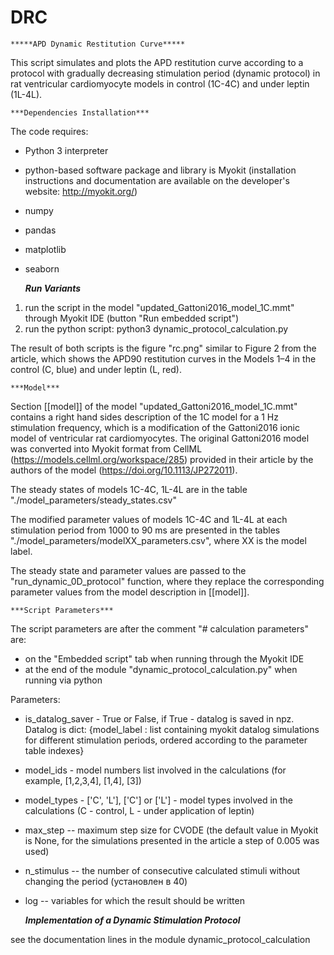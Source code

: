 # DRC

    *****APD Dynamic Restitution Curve*****

This script simulates and plots the APD restitution curve according to a protocol with gradually decreasing stimulation period (dynamic protocol) in rat ventricular cardiomyocyte models in control (1C-4C) and under leptin (1L-4L).


    ***Dependencies Installation***

The code requires:
 - Python 3 interpreter
 - python-based software package and library is Myokit (installation instructions and documentation are available on the developer's website: http://myokit.org/)
 - numpy
 - pandas
 - matplotlib
 - seaborn


    ***Run Variants***

1. run the script in the model "updated_Gattoni2016_model_1C.mmt" through Myokit IDE (button "Run embedded script")
2. run the python script: python3 dynamic_protocol_calculation.py

The result of both scripts is the figure "rc.png" similar to Figure 2 from the article, which shows the APD90 restitution curves in the Models 1–4 in the control (C, blue) and under leptin (L, red).


    ***Model***

Section [[model]] of the model "updated_Gattoni2016_model_1C.mmt" contains a right hand sides description of the 1C model for a 1 Hz stimulation frequency, which is a modification of the Gattoni2016 ionic model of ventricular rat cardiomyocytes. The original Gattoni2016 model was converted into Myokit format from CellML (https://models.cellml.org/workspace/285) provided in their article by the authors of the model (https://doi.org/10.1113/JP272011).

The steady states of models 1C-4C, 1L-4L are in the table "./model_parameters/steady_states.csv"

The modified parameter values of models 1C-4C and 1L-4L at each stimulation period from 1000 to 90 ms are presented in the tables "./model_parameters/modelXX_parameters.csv", where XX is the model label.

The steady state and parameter values are passed to the "run_dynamic_0D_protocol" function, where they replace the corresponding parameter values from the model description in [[model]]. 


    ***Script Parameters***

The script parameters are after the comment "# calculation parameters" are: 
 - on the "Embedded script" tab when running through the Myokit IDE
 - at the end of the module "dynamic_protocol_calculation.py" when running via python

Parameters:
 - is_datalog_saver - True or False, if True - datalog is saved in npz. Datalog is dict: {model_label : list containing myokit datalog simulations for different stimulation periods, 
                     ordered according to the parameter table indexes}
 - model_ids - model numbers list involved in the calculations (for example, [1,2,3,4], [1,4], [3]) 
 - model_types - ['C', 'L'], ['C'] or ['L'] - model types involved in the calculations (C - control, L - under application of leptin)
 - max_step -- maximum step size for CVODE (the default value in Myokit is None, for the simulations presented in the article a step of 0.005 was used)
 - n_stimulus -- the number of consecutive calculated stimuli without changing the period (установлен в 40)
 - log -- variables for which the result should be written


    ***Implementation of a Dynamic Stimulation Protocol***

see the documentation lines in the module dynamic_protocol_calculation

